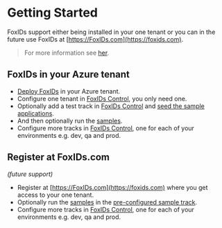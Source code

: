 # Getting Started
FoxIDs support either being installed in your one tenant or you can in the future use FoxIDs at [https://FoxIDs.com](https://foxids.com).

> For more information see [her](index.md).


## FoxIDs in your Azure tenant

- [Deploy FoxIDs](deployment.md) in your Azure tenant.
- Configure one tenant in [FoxIDs Control](control.md), you only need one.
- Optionally add a test track in [FoxIDs Control](control.md) and [seed the sample applications](samples.md#configure-samples-in-foxids-track).
- And then optionally run the [samples](samples.md).
- Configure more tracks in [FoxIDs Control](control.md), one for each of your environments e.g. dev, qa and prod.


## Register at FoxIDs.com 
*(future support)*

- Register at [https://FoxIDs.com](https://foxids.com) where you get access to your one tenant.
- Optionally run the [samples](samples.md) in the [pre-configured sample track](samples.md#foxidscom-test-track-for-samples).
- Configure more tracks in [FoxIDs Control](control.md), one for each of your environments e.g. dev, qa and prod.





